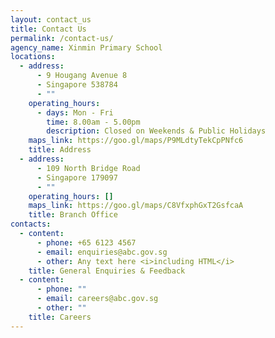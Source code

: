 ```yaml
---
layout: contact_us
title: Contact Us
permalink: /contact-us/
agency_name: Xinmin Primary School
locations:
  - address:
      - 9 Hougang Avenue 8
      - Singapore 538784
      - ""
    operating_hours:
      - days: Mon - Fri
        time: 8.00am - 5.00pm
        description: Closed on Weekends & Public Holidays
    maps_link: https://goo.gl/maps/P9MLdtyTekCpPNfc6
    title: Address
  - address:
      - 109 North Bridge Road
      - Singapore 179097
      - ""
    operating_hours: []
    maps_link: https://goo.gl/maps/C8VfxphGxT2GsfcaA
    title: Branch Office
contacts:
  - content:
      - phone: +65 6123 4567
      - email: enquiries@abc.gov.sg
      - other: Any text here <i>including HTML</i>
    title: General Enquiries & Feedback
  - content:
      - phone: ""
      - email: careers@abc.gov.sg
      - other: ""
    title: Careers
---
```

